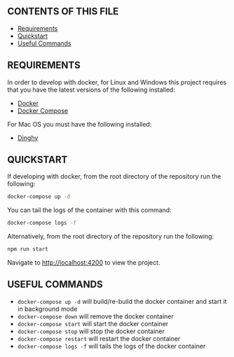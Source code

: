 ## CONTENTS OF THIS FILE

 * [Requirements](#Requirements)
 * [Quickstart](#Quickstart)
 * [Useful Commands](#Useful-Commands)

## REQUIREMENTS

In order to develop with docker, for Linux and Windows this project requires that you have the latest versions of the following installed:

 * [Docker](https://www.docker.com)
 * [Docker Compose](https://docs.docker.com/compose)
 
For Mac OS you must have the following installed:

 * [Dinghy](https://github.com/codekitchen/dinghy)
 
 ## QUICKSTART
 
 If developing with docker, from the root directory of the repository run the following:
 
 ```bash
 docker-compose up -d 
 ```
 
 You can tail the logs of the container with this command:
 
 ```bash
 docker-compose logs -f
 ```
 
 Alternatively, from the root directory of the repository run the following:
 
  ```bash
  npm run start
  ```
 
 Navigate to [http://localhost:4200](http://localhost:4200) to view the project.
 
 ## USEFUL COMMANDS
 
  * `docker-compose up -d` will build/re-build the docker container and start it in background mode
  * `docker-compose down` will remove the docker container
  * `docker-compose start` will start the docker container
  * `docker-compose stop` will stop the docker container
  * `docker-compose restart` will restart the docker container
  * `docker-compose logs -f` will tails the logs of the docker container

